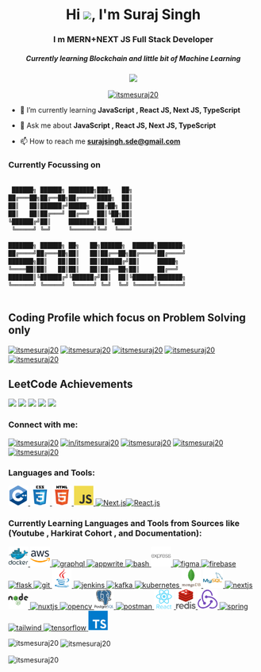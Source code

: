 <h1 align="center">Hi <img src="https://raw.githubusercontent.com/MartinHeinz/MartinHeinz/master/wave.gif" width="30px">, I'm Suraj Singh</h1>
<h3 align="center">I m MERN+NEXT JS  Full Stack Developer</h3>
<h5 align="center">Currently learning Blockchain and little bit of Machine Learning</h5>

<p align="center">
  <img src="https://github.com/thompsonemerson/thompsonemerson/raw/master/cover-thompson.png" />
</p>

<p align="center"> <a href="https://twitter.com/itsmesuraj20" target="blank"><img src="https://img.shields.io/twitter/follow/itsmesuraj20?logo=twitter&style=for-the-badge" alt="itsmesuraj20" /></a> </p>


- 🌱 I’m currently learning **JavaScript , React JS, Next JS, TypeScript**


- 💬 Ask me about **JavaScript , React JS, Next JS, TypeScript**

- 📫 How to reach me **surajsingh.sde@gmail.com**


### Currently Focussing on
```

 ██████╗ ██████╗ ███████╗███╗   ██╗
██╔═══██╗██╔══██╗██╔════╝████╗  ██║
██║   ██║██████╔╝█████╗  ██╔██╗ ██║
██║   ██║██╔═══╝ ██╔══╝  ██║╚██╗██║
╚██████╔╝██║     ███████╗██║ ╚████║
 ╚═════╝ ╚═╝     ╚══════╝╚═╝  ╚═══╝

███████╗ ██████╗ ██╗   ██╗██████╗  ██████╗███████╗
██╔════╝██╔═══██╗██║   ██║██╔══██╗██╔════╝██╔════╝
███████╗██║   ██║██║   ██║██████╔╝██║     █████╗
╚════██║██║   ██║██║   ██║██╔══██╗██║     ██╔══╝
███████║╚██████╔╝╚██████╔╝██║  ██║╚██████╗███████╗
╚══════╝ ╚═════╝  ╚═════╝ ╚═╝  ╚═╝ ╚═════╝╚══════╝


```

## Coding Profile which focus on Problem Solving only
<a href="https://www.codechef.com/users/itsmesuraj20" target="blank"><img align="center" src="https://cdn.jsdelivr.net/npm/simple-icons@3.1.0/icons/codechef.svg" alt="itsmesuraj20" height="30" width="40" /></a>
<a href="https://www.hackerrank.com/itsmesuraj20" target="blank"><img align="center" src="https://raw.githubusercontent.com/rahuldkjain/github-profile-readme-generator/master/src/images/icons/Social/hackerrank.svg" alt="itsmesuraj20" height="30" width="40" /></a>
<a href="https://codeforces.com/profile/itsmesuraj20" target="blank"><img align="center" src="https://raw.githubusercontent.com/rahuldkjain/github-profile-readme-generator/master/src/images/icons/Social/codeforces.svg" alt="itsmesuraj20" height="30" width="40" /></a>
<a href="https://www.leetcode.com/itsmesuraj20" target="blank"><img align="center" src="https://raw.githubusercontent.com/rahuldkjain/github-profile-readme-generator/master/src/images/icons/Social/leet-code.svg" alt="itsmesuraj20" height="30" width="40" /></a>
<a href="https://auth.geeksforgeeks.org/user/itsmesuraj20" target="blank"><img align="center" src="https://raw.githubusercontent.com/rahuldkjain/github-profile-readme-generator/master/src/images/icons/Social/geeks-for-geeks.svg" alt="itsmesuraj20" height="30" width="40" /></a>




## LeetCode Achievements
<img src="https://assets.leetcode.com/static_assets/marketing/2024-50.gif" width="40px"></img>
<img src="https://assets.leetcode.com/static_assets/marketing/2023-50.gif" width="40px"></img>
<img src="https://assets.leetcode.com/static_assets/marketing/2024-100-new.gif" width="40px"></img>
<img src="https://assets.leetcode.com/static_assets/marketing/2023-100.gif" width="40px"></img>
<img src="https://assets.leetcode.com/static_assets/public/images/badges/2024/gif/2024-01.gif" width="40px"></img>




<h3 align="left">Connect with me:</h3>
<p align="left">
  
<a href="https://twitter.com/itsmesuraj20" target="blank"><img align="center" src="https://raw.githubusercontent.com/rahuldkjain/github-profile-readme-generator/master/src/images/icons/Social/twitter.svg" alt="itsmesuraj20" height="30" width="40" /></a>
<a href="https://linkedin.com/in/in/itsmesuraj20" target="blank"><img align="center" src="https://raw.githubusercontent.com/rahuldkjain/github-profile-readme-generator/master/src/images/icons/Social/linked-in-alt.svg" alt="in/itsmesuraj20" height="30" width="40" /></a>
<a href="https://instagram.com/itsmesuraj20" target="blank"><img align="center" src="https://raw.githubusercontent.com/rahuldkjain/github-profile-readme-generator/master/src/images/icons/Social/instagram.svg" alt="itsmesuraj20" height="30" width="40" /></a>
<a href="https://medium.com/itsmesuraj20" target="blank"><img align="center" src="https://raw.githubusercontent.com/rahuldkjain/github-profile-readme-generator/master/src/images/icons/Social/medium.svg" alt="itsmesuraj20" height="30" width="40" /></a>
<a href="https://www.youtube.com/@itsmesuraj20" target="blank"><img align="center" src="https://raw.githubusercontent.com/rahuldkjain/github-profile-readme-generator/master/src/images/icons/Social/youtube.svg" alt="itsmesuraj20" height="30" width="40" /></a>
</p>

<h3 align="left">Languages and Tools:</h3>
<a href="https://www.w3schools.com/cpp/" target="_blank" rel="noreferrer"> <img src="https://raw.githubusercontent.com/devicons/devicon/master/icons/cplusplus/cplusplus-original.svg" alt="cplusplus" width="40" height="40"/> </a> <a href="https://www.w3schools.com/css/" target="_blank" rel="noreferrer"> <img src="https://raw.githubusercontent.com/devicons/devicon/master/icons/css3/css3-original-wordmark.svg" alt="css3" width="40" height="40"/> </a>  <a href="https://www.w3.org/html/" target="_blank" rel="noreferrer"> <img src="https://raw.githubusercontent.com/devicons/devicon/master/icons/html5/html5-original-wordmark.svg" alt="html5" width="40" height="40"/> </a> <a href="https://developer.mozilla.org/en-US/docs/Web/JavaScript" target="_blank" rel="noreferrer"> <img src="https://raw.githubusercontent.com/devicons/devicon/master/icons/javascript/javascript-original.svg" alt="javascript" width="40" height="40"/> </a> <a href="https://nextjs.org/" target="_blank"><img src="https://upload.wikimedia.org/wikipedia/commons/8/8e/Nextjs-logo.svg" alt="Next.js" height="30" width="40" /></a><a href="https://reactjs.org/" target="_blank"><img src="https://upload.wikimedia.org/wikipedia/commons/a/a7/React-icon.svg" alt="React.js" height="30" width="40" /></a>



<h3 align="left">Currently Learning Languages and Tools from Sources like (Youtube , Harkirat Cohort , and Documentation):</h3>
<p align="left"><a href="https://www.docker.com/" target="_blank" rel="noreferrer"> <img src="https://raw.githubusercontent.com/devicons/devicon/master/icons/docker/docker-original-wordmark.svg" alt="docker" width="40" height="40"/> </a> <a href="https://aws.amazon.com" target="_blank" rel="noreferrer"> <img src="https://raw.githubusercontent.com/devicons/devicon/master/icons/amazonwebservices/amazonwebservices-original-wordmark.svg" alt="aws" width="40" height="40"/> </a><a href="https://graphql.org" target="_blank" rel="noreferrer"> <img src="https://www.vectorlogo.zone/logos/graphql/graphql-icon.svg" alt="graphql" width="40" height="40"/> </a> <a href="https://appwrite.io" target="_blank" rel="noreferrer"> <img src="https://www.vectorlogo.zone/logos/appwriteio/appwriteio-icon.svg" alt="appwrite" width="40" height="40"/> </a>  <a href="https://www.gnu.org/software/bash/" target="_blank" rel="noreferrer"> <img src="https://www.vectorlogo.zone/logos/gnu_bash/gnu_bash-icon.svg" alt="bash" width="40" height="40"/> </a>  <a href="https://expressjs.com" target="_blank" rel="noreferrer"> <img src="https://raw.githubusercontent.com/devicons/devicon/master/icons/express/express-original-wordmark.svg" alt="express" width="40" height="40"/> </a> <a href="https://www.figma.com/" target="_blank" rel="noreferrer"> <img src="https://www.vectorlogo.zone/logos/figma/figma-icon.svg" alt="figma" width="40" height="40"/> </a> <a href="https://firebase.google.com/" target="_blank" rel="noreferrer"> <img src="https://www.vectorlogo.zone/logos/firebase/firebase-icon.svg" alt="firebase" width="40" height="40"/> </a> <a href="https://flask.palletsprojects.com/" target="_blank" rel="noreferrer"> <img src="https://www.vectorlogo.zone/logos/pocoo_flask/pocoo_flask-icon.svg" alt="flask" width="40" height="40"/> </a> <a href="https://git-scm.com/" target="_blank" rel="noreferrer"> <img src="https://www.vectorlogo.zone/logos/git-scm/git-scm-icon.svg" alt="git" width="40" height="40"/> </a>  <a href="https://www.java.com" target="_blank" rel="noreferrer"> <img src="https://raw.githubusercontent.com/devicons/devicon/master/icons/java/java-original.svg" alt="java" width="40" height="40"/> </a> <a href="https://www.jenkins.io" target="_blank" rel="noreferrer"> <img src="https://www.vectorlogo.zone/logos/jenkins/jenkins-icon.svg" alt="jenkins" width="40" height="40"/> </a> <a href="https://kafka.apache.org/" target="_blank" rel="noreferrer"> <img src="https://www.vectorlogo.zone/logos/apache_kafka/apache_kafka-icon.svg" alt="kafka" width="40" height="40"/> </a> <a href="https://kubernetes.io" target="_blank" rel="noreferrer"> <img src="https://www.vectorlogo.zone/logos/kubernetes/kubernetes-icon.svg" alt="kubernetes" width="40" height="40"/> </a> <a href="https://www.mongodb.com/" target="_blank" rel="noreferrer"> <img src="https://raw.githubusercontent.com/devicons/devicon/master/icons/mongodb/mongodb-original-wordmark.svg" alt="mongodb" width="40" height="40"/> </a> <a href="https://www.mysql.com/" target="_blank" rel="noreferrer"> <img src="https://raw.githubusercontent.com/devicons/devicon/master/icons/mysql/mysql-original-wordmark.svg" alt="mysql" width="40" height="40"/> </a> <a href="https://nextjs.org/" target="_blank" rel="noreferrer"> <img src="https://cdn.worldvectorlogo.com/logos/nextjs-2.svg" alt="nextjs" width="40" height="40"/> </a> <a href="https://nodejs.org" target="_blank" rel="noreferrer"> <img src="https://raw.githubusercontent.com/devicons/devicon/master/icons/nodejs/nodejs-original-wordmark.svg" alt="nodejs" width="40" height="40"/> </a> <a href="https://nuxtjs.org/" target="_blank" rel="noreferrer"> <img src="https://www.vectorlogo.zone/logos/nuxtjs/nuxtjs-icon.svg" alt="nuxtjs" width="40" height="40"/> </a> <a href="https://opencv.org/" target="_blank" rel="noreferrer"> <img src="https://www.vectorlogo.zone/logos/opencv/opencv-icon.svg" alt="opencv" width="40" height="40"/> </a> <a href="https://www.postgresql.org" target="_blank" rel="noreferrer"> <img src="https://raw.githubusercontent.com/devicons/devicon/master/icons/postgresql/postgresql-original-wordmark.svg" alt="postgresql" width="40" height="40"/> </a> <a href="https://postman.com" target="_blank" rel="noreferrer"> <img src="https://www.vectorlogo.zone/logos/getpostman/getpostman-icon.svg" alt="postman" width="40" height="40"/> </a> <a href="https://reactjs.org/" target="_blank" rel="noreferrer"> <img src="https://raw.githubusercontent.com/devicons/devicon/master/icons/react/react-original-wordmark.svg" alt="react" width="40" height="40"/> </a> <a href="https://redis.io" target="_blank" rel="noreferrer"> <img src="https://raw.githubusercontent.com/devicons/devicon/master/icons/redis/redis-original-wordmark.svg" alt="redis" width="40" height="40"/> </a> <a href="https://redux.js.org" target="_blank" rel="noreferrer"> <img src="https://raw.githubusercontent.com/devicons/devicon/master/icons/redux/redux-original.svg" alt="redux" width="40" height="40"/> </a> <a href="https://spring.io/" target="_blank" rel="noreferrer"> <img src="https://www.vectorlogo.zone/logos/springio/springio-icon.svg" alt="spring" width="40" height="40"/> </a> <a href="https://tailwindcss.com/" target="_blank" rel="noreferrer"> <img src="https://www.vectorlogo.zone/logos/tailwindcss/tailwindcss-icon.svg" alt="tailwind" width="40" height="40"/> </a> <a href="https://www.tensorflow.org" target="_blank" rel="noreferrer"> <img src="https://www.vectorlogo.zone/logos/tensorflow/tensorflow-icon.svg" alt="tensorflow" width="40" height="40"/> </a> <a href="https://www.typescriptlang.org/" target="_blank" rel="noreferrer"> <img src="https://raw.githubusercontent.com/devicons/devicon/master/icons/typescript/typescript-original.svg" alt="typescript" width="40" height="40"/> </a> </p>
 
<p><img align="left" src="https://github-readme-stats.vercel.app/api/top-langs?username=itsmesuraj20&show_icons=true&locale=en&layout=compact" alt="itsmesuraj20" /></p>

<p>&nbsp;<img align="center" src="https://github-readme-stats.vercel.app/api?username=itsmesuraj20&show_icons=true&locale=en" alt="itsmesuraj20" /></p>

<p><img align="center" src="https://github-readme-streak-stats.herokuapp.com/?user=itsmesuraj20&" alt="itsmesuraj20" /></p>
